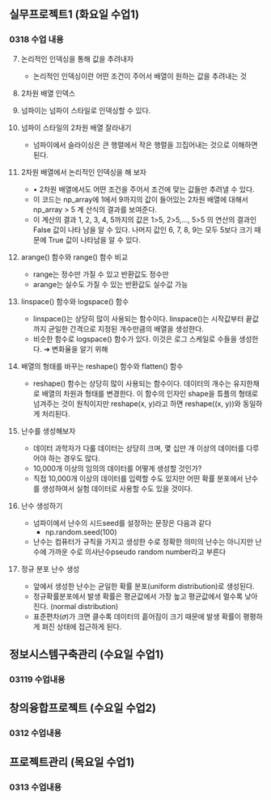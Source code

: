 ## 실무프로젝트1 (화요일 수업1) 
### 0318 수업 내용

7. 논리적인 인덱싱을 통해 값을 추려내자
    - 논리적인 인덱싱이란 어떤 조건이 주어서 배열이 원하는 값을 추려내는 것
8. 2차원 배열 인덱스   

9. 넘파이는 넘파이 스타일로 인덱싱할 수 있다.
10. 넘파이 스타일의 2차원 배열 잘라내기
    - 넘파이에서 슬라이싱은 큰 행렬에서 작은 행렬을 끄집어내는 것으로 이해하면 된다.
11. 2차원 배열에서 논리적인 인덱싱을 해 보자
    - • 2차원 배열에서도 어떤 조건을 주어서 조건에 맞는 값들만 추려낼 수 있다.
    - 이 코드는 np_array에 1에서 9까지의 값이 들어있는 2차원 배열에 대해서 np_array > 5 계
    산식의 결과를 보여준다.
    - 이 계산의 결과 1, 2, 3, 4, 5까지의 값은 1>5,  2>5,..., 5>5 의 연산의 결과인 False 값이 나타
    남을 알 수 있다. 나머지 값인 6, 7, 8, 9는 모두 5보다 크기 때문에 True 값이 나타남을 알
    수 있다.
12. arange() 함수와 range() 함수 비교
    - range는 정수만 가질 수 있고 반환값도 정수만
    - arange는 실수도 가질 수 있는 반환값도 실수값 가능
13. linspace() 함수와 logspace() 함수
    - linspace()는 상당히 많이 사용되는 함수이다.   linspace()는 시작값부터 끝값까지 균일한 간격으로 지정된 개수만큼의 배열을 생성한다.
    - 비슷한 함수로 logspace() 함수가 있다. 이것은 로그 스케일로 수들을 생성한다. ➔ 변화율을 알기 위해
14. 배열의 형태를 바꾸는 reshape() 함수와 flatten() 함수
    - reshape() 함수는 상당히 많이 사용되는 함수이다. 데이터의 개수는 유지한채로 배열의 차원과 형태를 변경한다. 이 함수의 인자인 shape을 튜플의 형태로 넘겨주는 것이 원칙이지만 reshape(x, y)라고 하면 reshape((x, y))와 동일하게 처리된다.
15. 난수를 생성해보자
    - 데이터 과학자가 다룰 데이터는 상당히 크며, 몇 십만 개 이상의 데이터를 다루어야 하는 경우도 많다.
    - 10,000개 이상의 임의의 데이터를 어떻게 생성할 것인가?
    - 직접 10,000개 이상의 데이터를 입력할 수도 있지만  어떤 확률 분포에서 난수를 생성하여서 실험 데이터로 사용할 수도 있을 것이다.
16. 난수 생성하기
    - 넘파이에서 난수의 시드seed를 설정하는 문장은 다음과 같다
        - np.random.seed(100)
    - 난수는 컴퓨터가 규칙을 가지고 생성한 수로 정확한 의미의 난수는 아니지만 난수에 가까운 수로 의사난수pseudo random number라고 부른다
17. 정규 분포 난수 생성
    - 앞에서 생성한 난수는 균일한 확률 분포(uniform distribution)로 생성된다.
    - 정규확률분포에서 발생 확률은 평균값에서 가장 높고 평균값에서 멀수록 낮아진다. (normal distribution)
    - 표준편차(𝜎)가 크면 클수록 데이터의 흩어짐이 크기 때문에 발생 확률이 평평하게 펴진 상태에 접근하게 된다.

## 정보시스템구축관리 (수요일 수업1)
### 03119 수업내용

## 창의융합프로젝트 (수요일 수업2)
### 0312 수업내용

## 프로젝트관리 (목요일 수업1)
### 0313 수업내용